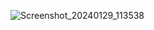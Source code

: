 
![Screenshot_20240129_113538](https://github.com/Sa-Rangaraj/cse15l-lab-reports/assets/158000497/05974812-197d-4716-8594-739a4b5e8175)
